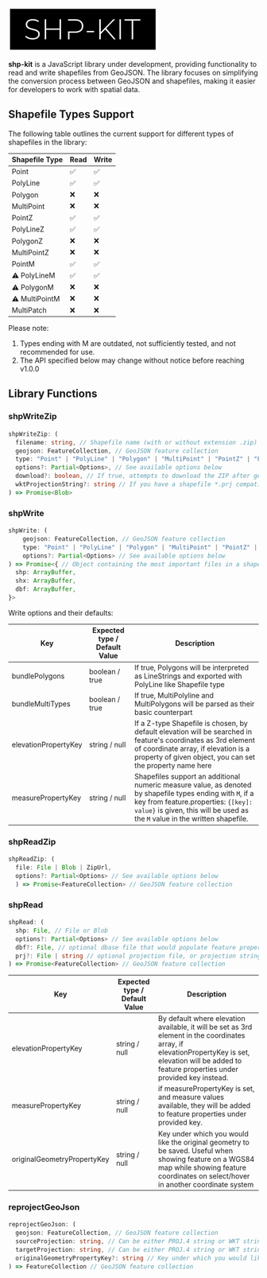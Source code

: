 ![SHP-KIT Logo](.github/logo.png)

**shp-kit** is a JavaScript library under development, providing functionality to read and write shapefiles from GeoJSON. The library focuses on simplifying the conversion process between GeoJSON and shapefiles, making it easier for developers to work with spatial data.

## Shapefile Types Support

The following table outlines the current support for different types of shapefiles in the library:

| Shapefile Type | Read | Write |
| -------------- | ---- | ----- |
| Point          | ✅   | ✅    |
| PolyLine       | ✅   | ✅    |
| Polygon        | ❌   | ❌    |
| MultiPoint     | ❌   | ❌    |
| PointZ         | ✅   | ✅    |
| PolyLineZ      | ✅   | ✅    |
| PolygonZ       | ❌   | ❌    |
| MultiPointZ    | ❌   | ❌    |
| PointM         | ✅   | ✅    |
| ⚠ PolyLineM    | ✅   | ✅    |
| ⚠ PolygonM     | ❌   | ❌    |
| ⚠ MultiPointM  | ❌   | ❌    |
| MultiPatch     | ❌   | ❌    |

Please note:

1. Types ending with M are outdated, not sufficiently tested, and not recommended for use.
2. The API specified below may change without notice before reaching v1.0.0

## Library Functions

### shpWriteZip

```typescript
shpWriteZip: (
  filename: string, // Shapefile name (with or without extension .zip)
  geojson: FeatureCollection, // GeoJSON feature collection
  type: "Point" | "PolyLine" | "Polygon" | "MultiPoint" | "PointZ" | "PolyLineZ" | "PolygonZ" | "MultiPointZ" | "PointM" | "PolyLineM" | "PolygonM" | "MultiPointM" | "MultiPatch", 
  options?: Partial<Options>, // See available options below
  download?: boolean, // If true, attempts to download the ZIP after generating
  wktProjectionString?: string // If you have a shapefile *.prj compatible WKT projection string, you can include it here
) => Promise<Blob>
```

### shpWrite

```typescript
shpWrite: (
    geojson: FeatureCollection, // GeoJSON feature collection
    type: "Point" | "PolyLine" | "Polygon" | "MultiPoint" | "PointZ" | "PolyLineZ" | "PolygonZ" | "MultiPointZ" | "PointM" | "PolyLineM" | "PolygonM" | "MultiPointM" | "MultiPatch",
    options?: Partial<Options> // See available options below
) => Promise<{ // Object containing the most important files in a shapefile, objects are given as Dataviews. Use shp.buffer to do whatever you need from here
  shp: ArrayBuffer,
  shx: ArrayBuffer,
  dbf: ArrayBuffer,
}>
```

Write options and their defaults:

| Key                                                     | Expected type / Default Value | Description                                                                                                                                                                                                                         |
| ------------------------------------------------------- | ----------------------------- | ----------------------------------------------------------------------------------------------------------------------------------------------------------------------------------------------------------------------------------- |
| bundlePolygons                                          | boolean / true                | If true, Polygons will be interpreted as LineStrings and exported with PolyLine like Shapefile type                                                                                                                                 |
| bundleMultiTypes                                        | boolean / true                | If true, MultiPolyline and MultiPolygons will be parsed as their basic counterpart                                                                                                                                                  |
| elevationPropertyKey                                    | string / null                 | If a Z-type Shapefile is chosen, by default elevation will be searched in feature's coordinates as 3rd element of coordinate array, if elevation is a property of given object, you can set the property name here                  |
| measurePropertyKey                                      | string / null                 | Shapefiles support an additional numeric measure value, as denoted by shapefile types ending with `M`, if a key from feature.properties: `{[key]: value}` is given, this will be used as the `M` value in the written shapefile.    |


### shpReadZip

```typescript
shpReadZip: (
  file: File | Blob | ZipUrl, 
  options?: Partial<Options> // See available options below
  ) => Promise<FeatureCollection> // GeoJSON feature collection
```

### shpRead

```typescript
shpRead: (
  shp: File, // File or Blob
  options?: Partial<Options> // See available options below
  dbf?: File, // optional dbase file that would populate feature properties
  prj?: File | string // optional projection file, or projection string. If present, shpRead will re-project your shapefile into WGS84, alternatively feel free to use reprojectGeojson function also available in this library
) => Promise<FeatureCollection> // GeoJSON feature collection
```

| Key                            | Expected type / Default Value | Description                                                                                                                                                                                             |
| ------------------------------ | ----------------------------- | ------------------------------------------------------------------------------------------------------------------------------------------------------------------------------------------------------- |
| elevationPropertyKey           | string / null                 | By default where elevation available, it will be set as 3rd element in the coordinates array, if elevationPropertyKey is set, elevation will be added to feature properties under provided key instead. |
| measurePropertyKey             | string / null                 | if measurePropertyKey is set, and measure values available, they will be added to feature properties under provided key.                                                                                |
| originalGeometryPropertyKey    | string / null                 | Key under which you would like the original geometry to be saved. Useful when showing feature on a WGS84 map while showing feature coordinates on select/hover in another coordinate system             |



### reprojectGeoJson

```typescript
reprojectGeoJson: (
  geojson: FeatureCollection, // GeoJSON feature collection
  sourceProjection: string, // Can be either PROJ.4 string or WKT string, such as you find in the *.prj file with your shapefile (if provided)
  targetProjection: string, // Can be either PROJ.4 string or WKT string, such as you find in the *.prj file with your shapefile (if provided)
  originalGeometryPropertyKey?: string // Key under which you would like the original geometry to be saved. Useful when showing feature on a WGS84 map while showing feature coordinates on select/hover in another coordinate system
) => FeatureCollection // GeoJSON feature collection
```
